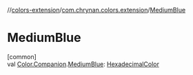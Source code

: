 //[colors-extension](../../index.md)/[com.chrynan.colors.extension](index.md)/[MediumBlue](-medium-blue.md)

# MediumBlue

[common]\
val [Color.Companion](../../../colors-core/colors-core/com.chrynan.colors/-color/-companion/index.md).[MediumBlue](-medium-blue.md): [HexadecimalColor](../../../colors-core/colors-core/com.chrynan.colors/-hexadecimal-color/index.md)
